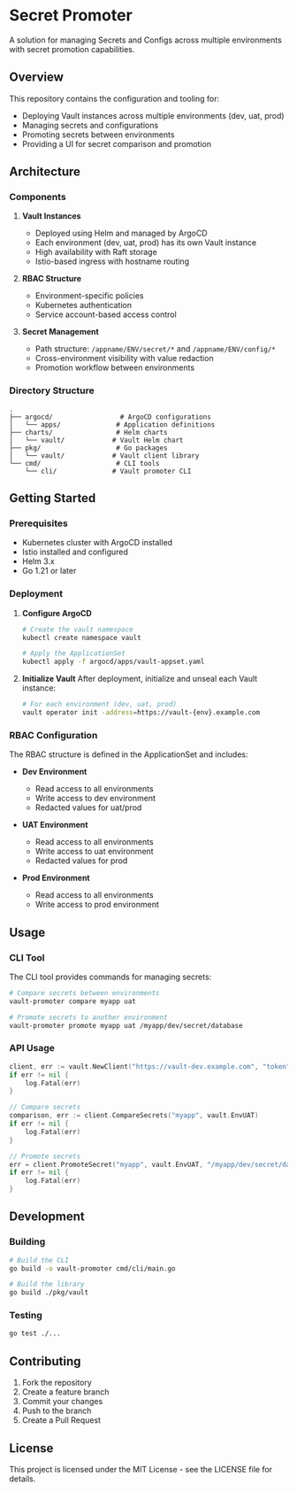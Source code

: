 # Secret Promoter

A solution for managing Secrets and Configs across multiple environments with secret promotion capabilities.

## Overview

This repository contains the configuration and tooling for:
- Deploying Vault instances across multiple environments (dev, uat, prod)
- Managing secrets and configurations
- Promoting secrets between environments
- Providing a UI for secret comparison and promotion

## Architecture

### Components

1. **Vault Instances**
   - Deployed using Helm and managed by ArgoCD
   - Each environment (dev, uat, prod) has its own Vault instance
   - High availability with Raft storage
   - Istio-based ingress with hostname routing

2. **RBAC Structure**
   - Environment-specific policies
   - Kubernetes authentication
   - Service account-based access control

3. **Secret Management**
   - Path structure: `/appname/ENV/secret/*` and `/appname/ENV/config/*`
   - Cross-environment visibility with value redaction
   - Promotion workflow between environments

### Directory Structure

```
.
├── argocd/                 # ArgoCD configurations
│   └── apps/              # Application definitions
├── charts/                # Helm charts
│   └── vault/            # Vault Helm chart
├── pkg/                   # Go packages
│   └── vault/            # Vault client library
└── cmd/                   # CLI tools
    └── cli/              # Vault promoter CLI
```

## Getting Started

### Prerequisites

- Kubernetes cluster with ArgoCD installed
- Istio installed and configured
- Helm 3.x
- Go 1.21 or later

### Deployment

1. **Configure ArgoCD**
   ```bash
   # Create the vault namespace
   kubectl create namespace vault
   
   # Apply the ApplicationSet
   kubectl apply -f argocd/apps/vault-appset.yaml
   ```

2. **Initialize Vault**
   After deployment, initialize and unseal each Vault instance:
   ```bash
   # For each environment (dev, uat, prod)
   vault operator init -address=https://vault-{env}.example.com
   ```

### RBAC Configuration

The RBAC structure is defined in the ApplicationSet and includes:

- **Dev Environment**
  - Read access to all environments
  - Write access to dev environment
  - Redacted values for uat/prod

- **UAT Environment**
  - Read access to all environments
  - Write access to uat environment
  - Redacted values for prod

- **Prod Environment**
  - Read access to all environments
  - Write access to prod environment

## Usage

### CLI Tool

The CLI tool provides commands for managing secrets:

```bash
# Compare secrets between environments
vault-promoter compare myapp uat

# Promote secrets to another environment
vault-promoter promote myapp uat /myapp/dev/secret/database
```

### API Usage

```go
client, err := vault.NewClient("https://vault-dev.example.com", "token", vault.EnvDev)
if err != nil {
    log.Fatal(err)
}

// Compare secrets
comparison, err := client.CompareSecrets("myapp", vault.EnvUAT)
if err != nil {
    log.Fatal(err)
}

// Promote secrets
err = client.PromoteSecret("myapp", vault.EnvUAT, "/myapp/dev/secret/database")
if err != nil {
    log.Fatal(err)
}
```

## Development

### Building

```bash
# Build the CLI
go build -o vault-promoter cmd/cli/main.go

# Build the library
go build ./pkg/vault
```

### Testing

```bash
go test ./...
```

## Contributing

1. Fork the repository
2. Create a feature branch
3. Commit your changes
4. Push to the branch
5. Create a Pull Request

## License

This project is licensed under the MIT License - see the LICENSE file for details. 
